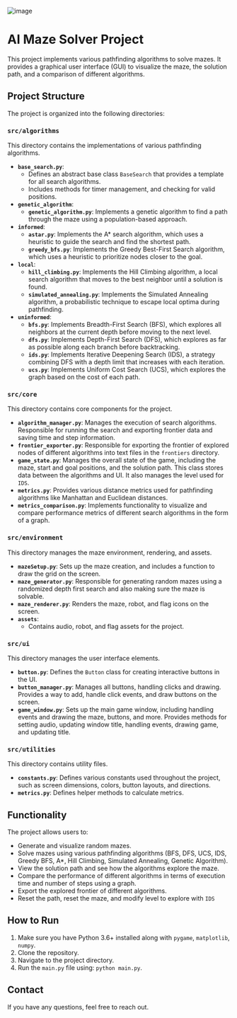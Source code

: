 ![image](https://github.com/user-attachments/assets/c0925f4e-4f4c-4f5c-93b7-7794e069c228)

# AI Maze Solver Project

This project implements various pathfinding algorithms to solve mazes. It provides a graphical user interface (GUI) to visualize the maze, the solution path, and a comparison of different algorithms.

## Project Structure

The project is organized into the following directories:

### `src/algorithms`

This directory contains the implementations of various pathfinding algorithms.

*   **`base_search.py`**:
    *   Defines an abstract base class `BaseSearch` that provides a template for all search algorithms.
    *   Includes methods for timer management, and checking for valid positions.
*   **`genetic_algorithm`**:
    *   **`genetic_algorithm.py`**: Implements a genetic algorithm to find a path through the maze using a population-based approach.
*   **`informed`**:
    *   **`astar.py`**: Implements the A* search algorithm, which uses a heuristic to guide the search and find the shortest path.
    *   **`greedy_bfs.py`**: Implements the Greedy Best-First Search algorithm, which uses a heuristic to prioritize nodes closer to the goal.
*   **`local`**:
    *   **`hill_climbing.py`**: Implements the Hill Climbing algorithm, a local search algorithm that moves to the best neighbor until a solution is found.
    *   **`simulated_annealing.py`**: Implements the Simulated Annealing algorithm, a probabilistic technique to escape local optima during pathfinding.
*   **`uninformed`**:
    *   **`bfs.py`**: Implements Breadth-First Search (BFS), which explores all neighbors at the current depth before moving to the next level.
    *   **`dfs.py`**: Implements Depth-First Search (DFS), which explores as far as possible along each branch before backtracking.
    *   **`ids.py`**: Implements Iterative Deepening Search (IDS), a strategy combining DFS with a depth limit that increases with each iteration.
    *   **`ucs.py`**: Implements Uniform Cost Search (UCS), which explores the graph based on the cost of each path.

### `src/core`

This directory contains core components for the project.

*   **`algorithm_manager.py`**: Manages the execution of search algorithms. Responsible for running the search and exporting frontier data and saving time and step information.
*   **`frontier_exporter.py`**: Responsible for exporting the frontier of explored nodes of different algorithms into text files in the `frontiers` directory.
*   **`game_state.py`**: Manages the overall state of the game, including the maze, start and goal positions, and the solution path. This class stores data between the algorithms and UI. It also manages the level used for `IDS`.
*   **`metrics.py`**: Provides various distance metrics used for pathfinding algorithms like Manhattan and Euclidean distances.
*   **`metrics_comparison.py`**: Implements functionality to visualize and compare performance metrics of different search algorithms in the form of a graph.

### `src/environment`

This directory manages the maze environment, rendering, and assets.

*   **`mazeSetup.py`**: Sets up the maze creation, and includes a function to draw the grid on the screen.
*   **`maze_generator.py`**: Responsible for generating random mazes using a randomized depth first search and also making sure the maze is solvable.
*    **`maze_renderer.py`**: Renders the maze, robot, and flag icons on the screen.
*   **`assets`**:
    *   Contains audio, robot, and flag assets for the project.

### `src/ui`

This directory manages the user interface elements.

*   **`button.py`**: Defines the `Button` class for creating interactive buttons in the UI.
*   **`button_manager.py`**: Manages all buttons, handling clicks and drawing. Provides a way to add, handle click events, and draw buttons on the screen.
*   **`game_window.py`**: Sets up the main game window, including handling events and drawing the maze, buttons, and more. Provides methods for setting audio, updating window title, handling events, drawing game, and updating title.

### `src/utilities`

This directory contains utility files.

*   **`constants.py`**: Defines various constants used throughout the project, such as screen dimensions, colors, button layouts, and directions.
*   **`metrics.py`**: Defines helper methods to calculate metrics.

## Functionality

The project allows users to:

*   Generate and visualize random mazes.
*   Solve mazes using various pathfinding algorithms (BFS, DFS, UCS, IDS, Greedy BFS, A*, Hill Climbing, Simulated Annealing, Genetic Algorithm).
*   View the solution path and see how the algorithms explore the maze.
*   Compare the performance of different algorithms in terms of execution time and number of steps using a graph.
*   Export the explored frontier of different algorithms.
*   Reset the path, reset the maze, and modify level to explore with `IDS`

## How to Run

1.  Make sure you have Python 3.6+ installed along with `pygame`, `matplotlib`, `numpy`.
2.  Clone the repository.
3.  Navigate to the project directory.
4.  Run the `main.py` file using: `python main.py`.

## Contact
If you have any questions, feel free to reach out.